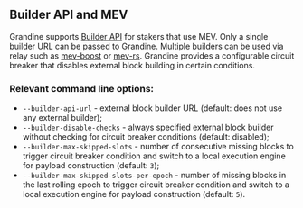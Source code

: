 ## Builder API and MEV

Grandine supports [Builder API](https://github.com/ethereum/builder-specs) for stakers that use MEV. Only a single builder URL can be passed to Grandine. Multiple builders can be used via relay such as [mev-boost](https://github.com/flashbots/mev-boost) or [mev-rs](https://github.com/ralexstokes/mev-rs). Grandine provides a configurable circuit breaker that disables external block building in certain conditions.

### Relevant command line options:

* `--builder-api-url` - external block builder URL (default: does not use any external builder);
* `--builder-disable-checks` - always specified external block builder without checking for circuit breaker conditions (default: disabled);
* `--builder-max-skipped-slots` - number of consecutive missing blocks to trigger circuit breaker condition and switch to a local execution engine for payload construction (default: `3`);
* `--builder-max-skipped-slots-per-epoch` - number of missing blocks in the last rolling epoch to trigger circuit breaker condition and switch to a local execution engine for payload construction (default: `5`).
